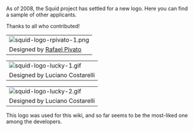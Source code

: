 As of 2008, the Squid project has settled for a new logo. Here you can
find a sample of other applicants.

Thanks to all who contributed\!

|                                                                                                                              |
| ---------------------------------------------------------------------------------------------------------------------------- |
| ![squid-logo-rpivato-1.png](https://wiki.squid-cache.org/SquidLogo?action=AttachFile&do=get&target=squid-logo-rpivato-1.png) |
| Designed by [Rafael Pivato](https://wiki.squid-cache.org/SquidLogo/rpivato#)                                                 |

|                                                                                                                          |
| ------------------------------------------------------------------------------------------------------------------------ |
| ![squid-logo-lucky-1.gif](https://wiki.squid-cache.org/SquidLogo?action=AttachFile&do=get&target=squid-logo-lucky-1.gif) |
| Designed by Luciano Costarelli                                                                                           |

|                                                                                                                          |
| ------------------------------------------------------------------------------------------------------------------------ |
| ![squid-logo-lucky-2.gif](https://wiki.squid-cache.org/SquidLogo?action=AttachFile&do=get&target=squid-logo-lucky-2.gif) |
| Designed by Luciano Costarelli                                                                                           |

This logo was used for this wiki, and so far seems to be the most-liked
one among the developers.
